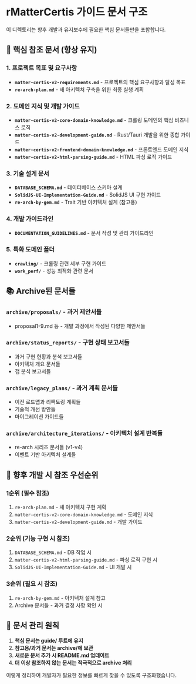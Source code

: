 # rMatterCertis 가이드 문서 구조

이 디렉토리는 향후 개발과 유지보수에 필요한 핵심 문서들만을 포함합니다.

## 🎯 핵심 참조 문서 (항상 유지)

### 1. 프로젝트 목표 및 요구사항
- **`matter-certis-v2-requirements.md`** - 프로젝트의 핵심 요구사항과 달성 목표
- **`re-arch-plan.md`** - 새 아키텍처 구축을 위한 최종 실행 계획

### 2. 도메인 지식 및 개발 가이드
- **`matter-certis-v2-core-domain-knowledge.md`** - 크롤링 도메인의 핵심 비즈니스 로직
- **`matter-certis-v2-development-guide.md`** - Rust/Tauri 개발을 위한 종합 가이드
- **`matter-certis-v2-frontend-domain-knowledge.md`** - 프론트엔드 도메인 지식
- **`matter-certis-v2-html-parsing-guide.md`** - HTML 파싱 로직 가이드

### 3. 기술 설계 문서
- **`DATABASE_SCHEMA.md`** - 데이터베이스 스키마 설계
- **`SolidJS-UI-Implementation-Guide.md`** - SolidJS UI 구현 가이드
- **`re-arch-by-gem.md`** - Trait 기반 아키텍처 설계 (참고용)

### 4. 개발 가이드라인
- **`DOCUMENTATION_GUIDELINES.md`** - 문서 작성 및 관리 가이드라인

### 5. 특화 도메인 폴더
- **`crawling/`** - 크롤링 관련 세부 구현 가이드
- **`work_perf/`** - 성능 최적화 관련 문서

## 📚 Archive된 문서들

### `archive/proposals/` - 과거 제안서들
- proposal1-9.md 등 - 개발 과정에서 작성된 다양한 제안서들

### `archive/status_reports/` - 구현 상태 보고서들  
- 과거 구현 현황과 분석 보고서들
- 아키텍처 개요 문서들
- 갭 분석 보고서들

### `archive/legacy_plans/` - 과거 계획 문서들
- 이전 로드맵과 리팩토링 계획들
- 기술적 개선 방안들
- 마이그레이션 가이드들

### `archive/architecture_iterations/` - 아키텍처 설계 반복들
- re-arch 시리즈 문서들 (v1-v4)
- 이벤트 기반 아키텍처 설계들

## 🎯 향후 개발 시 참조 우선순위

### 1순위 (필수 참조)
1. `re-arch-plan.md` - 새 아키텍처 구현 계획
2. `matter-certis-v2-core-domain-knowledge.md` - 도메인 지식
3. `matter-certis-v2-development-guide.md` - 개발 가이드

### 2순위 (기능 구현 시 참조)
1. `DATABASE_SCHEMA.md` - DB 작업 시
2. `matter-certis-v2-html-parsing-guide.md` - 파싱 로직 구현 시
3. `SolidJS-UI-Implementation-Guide.md` - UI 개발 시

### 3순위 (필요 시 참조)
1. `re-arch-by-gem.md` - 아키텍처 설계 참고
2. Archive 문서들 - 과거 결정 사항 확인 시

## 📝 문서 관리 원칙

1. **핵심 문서는 guide/ 루트에 유지**
2. **참고용/과거 문서는 archive/에 보관**
3. **새로운 문서 추가 시 README.md 업데이트**
4. **더 이상 참조하지 않는 문서는 적극적으로 archive 처리**

이렇게 정리하여 개발자가 필요한 정보를 빠르게 찾을 수 있도록 구조화했습니다.
